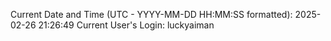 Current Date and Time (UTC - YYYY-MM-DD HH:MM:SS formatted): 2025-02-26 21:26:49
Current User's Login: luckyaiman
